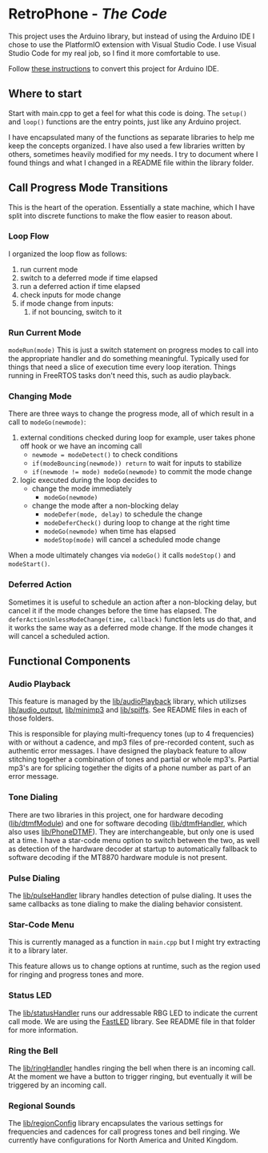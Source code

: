 # RetroPhone - *The Code*

This project uses the Arduino library, but instead of using the Arduino IDE I chose to use the PlatformIO extension with Visual Studio Code. I use Visual Studio Code for my real job, so I find it more comfortable to use.

Follow [these instructions](<README-Convert to Arduino IDE.md>) to convert this project for Arduino IDE.

## Where to start

Start with main.cpp to get a feel for what this code is doing. The `setup()` and `loop()` functions are the entry points, just like any Arduino project.

I have encapsulated many of the functions as separate libraries to help me keep the concepts organized. I have also used a few libraries written by others, sometimes heavily modified for my needs. I try to document where I found things and what I changed in a README file within the library folder.

## Call Progress Mode Transitions

This is the heart of the operation. Essentially a state machine, which I have split into discrete functions to make the flow easier to reason about. 

### Loop Flow
I organized the loop flow as follows:
1. run current mode
2. switch to a deferred mode if time elapsed
3. run a deferred action if time elapsed
4. check inputs for mode change
6. if mode change from inputs:
    1. if not bouncing, switch to it

### Run Current Mode
`modeRun(mode)`
This is just a switch statement on progress modes to call into the appropriate handler and do something meaningful. Typically used for things that need a slice of execution time every loop iteration. Things running in FreeRTOS tasks don't need this, such as audio playback.

### Changing Mode
There are three ways to change the progress mode, all of which result in a call to `modeGo(newmode)`:
1. external conditions checked during loop
    for example, user takes phone off hook or we have an incoming call
    * `newmode = modeDetect()` to check conditions
    * `if(modeBouncing(newmode)) return` to wait for inputs to stabilize
    * `if(newmode != mode) modeGo(newmode)` to commit the mode change
2. logic executed during the loop decides to 
    * change the mode immediately
      * `modeGo(newmode)` 
    * change the mode after a non-blocking delay
      * `modeDefer(mode, delay)` to schedule the change
      * `modeDeferCheck()` during loop to change at the right time
      * `modeGo(newmode)` when time has elapsed
      * `modeStop(mode)` will cancel a scheduled mode change

When a mode ultimately changes via `modeGo()` it calls `modeStop()` and `modeStart()`. 

### Deferred Action
Sometimes it is useful to schedule an action after a non-blocking delay, but cancel it if the mode changes before the time has elapsed. The `deferActionUnlessModeChange(time, callback)` function lets us do that, and it works the same way as a deferred mode change. If the mode changes it will cancel a scheduled action.

## Functional Components

### Audio Playback
This feature is managed by the [lib/audioPlayback](../lib/audioPlayback/) library, which utilizses [lib/audio_output](../lib/audio_output/), [lib/minimp3](../lib/minimp3/) and [lib/spiffs](../lib/spiffs/). See README files in each of those folders.

This is responsible for playing multi-frequency tones (up to 4 frequencies) with or without a cadence, and mp3 files of pre-recorded content, such as authentic error messages. I have designed the playback feature to allow stitching together a combination of tones and partial or whole mp3's. Partial mp3's are for splicing together the digits of a phone number as part of an error message.  

### Tone Dialing
There are two libraries in this project, one for hardware decoding ([lib/dtmfModule](../lib/dtmfModule/)) and one for software decoding ([lib/dtmfHandler](../lib/dtmfHandler/), which also uses [lib/PhoneDTMF](../lib/PhoneDTMF/)). They are interchangeable, but only one is used at a time. I have a star-code menu option to switch between the two, as well as detection of the hardware decoder at startup to automatically fallback to software decoding if the MT8870 hardware module is not present.

### Pulse Dialing
The [lib/pulseHandler](../lib/pulseHandler/) library handles detection of pulse dialing. It uses the same callbacks as tone dialing to make the dialing behavior consistent.

### Star-Code Menu
This is currently managed as a function in `main.cpp` but I might try extracting it to a library later. 

This feature allows us to change options at runtime, such as the region used for ringing and progress tones and more.

### Status LED
The [lib/statusHandler](../lib/statusHandler/) runs our addressable RBG LED to indicate the current call mode. We are using the [FastLED](https://fastled.io/) library. See README file in that folder for more information.

### Ring the Bell
The [lib/ringHandler](../lib/ringHandler/) handles ringing the bell when there is an incoming call. At the moment we have a button to trigger ringing, but eventually it will be triggered by an incoming call.

### Regional Sounds
The [lib/regionConfig](../lib/regionConfig/) library encapsulates the various settings for frequencies and cadences for call progress tones and bell ringing. We currently have configurations for North America and United Kingdom.

